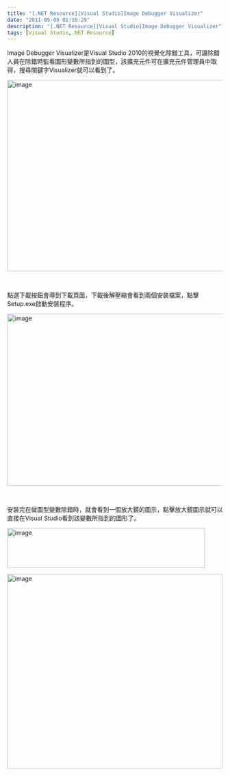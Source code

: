```yaml
---
title: "[.NET Resource][Visual Studio]Image Debugger Visualizer"
date: "2011-05-09 01:10:29"
description: "[.NET Resource][Visual Studio]Image Debugger Visualizer"
tags: [Visual Studio,.NET Resource]
---
```


<p>
	Image Debugger Visualizer是Visual Studio 2010的視覺化除錯工具，可讓除錯人員在除錯時監看圖形變數所指到的圖型，該擴充元件可在擴充元件管理員中取得，搜尋關鍵字Visualizer就可以看到了。</p>
<p>
	<img alt="image" border="0" height="446" src="\images\posts\24575\image_thumb.png" style="border-bottom: 0px; border-left: 0px; border-top: 0px; border-right: 0px" width="644" /></p>
<p>
	 </p>
<p>
	點選下載按鈕會導到下載頁面，下載後解壓縮會看到兩個安裝檔案，點擊Setup.exe啟動安裝程序。</p>
<p>
	<img alt="image" border="0" height="401" src="\images\posts\24575\image_thumb_1.png" style="border-bottom: 0px; border-left: 0px; border-top: 0px; border-right: 0px" width="506" /></p>
<p>
	 </p>
<p>
	安裝完在做圖型變數除錯時，就會看到一個放大鏡的圖示，點擊放大鏡圖示就可以直接在Visual Studio看到該變數所指到的圖形了。</p>
<p>
	<img alt="image" border="0" height="93" src="\images\posts\24575\image_thumb_2.png" style="border-bottom: 0px; border-left: 0px; border-top: 0px; border-right: 0px" width="462" /></p>
<p>
	<img alt="image" border="0" height="454" src="\images\posts\24575\image_thumb_3.png" style="border-bottom: 0px; border-left: 0px; border-top: 0px; border-right: 0px" width="503" /></p>
